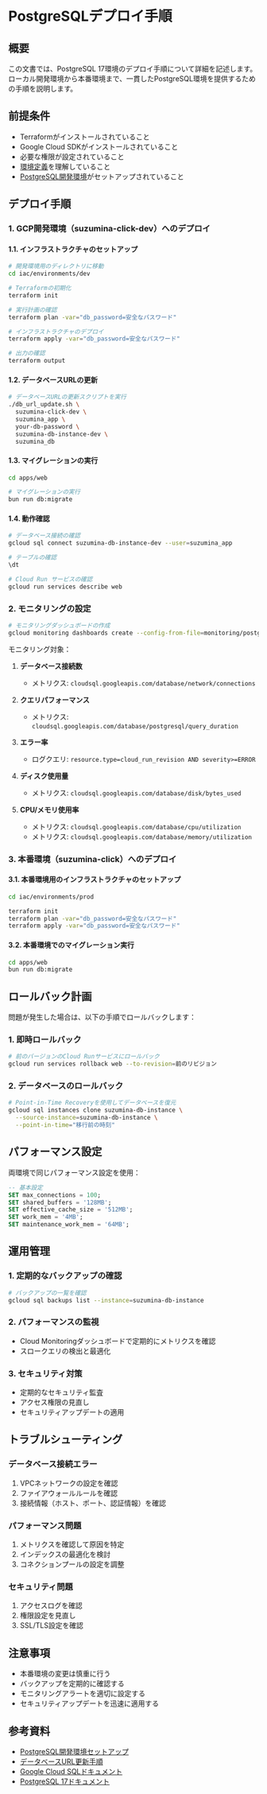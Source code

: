 # PostgreSQLデプロイ手順

## 概要

この文書では、PostgreSQL 17環境のデプロイ手順について詳細を記述します。ローカル開発環境から本番環境まで、一貫したPostgreSQL環境を提供するための手順を説明します。

## 前提条件

- Terraformがインストールされていること
- Google Cloud SDKがインストールされていること
- 必要な権限が設定されていること
- [環境定義](../ENVIRONMENTS.md)を理解していること
- [PostgreSQL開発環境](./POSTGRESQL_DEVELOPMENT_SETUP.md)がセットアップされていること

## デプロイ手順

### 1. GCP開発環境（suzumina-click-dev）へのデプロイ

#### 1.1. インフラストラクチャのセットアップ

```bash
# 開発環境用のディレクトリに移動
cd iac/environments/dev

# Terraformの初期化
terraform init

# 実行計画の確認
terraform plan -var="db_password=安全なパスワード"

# インフラストラクチャのデプロイ
terraform apply -var="db_password=安全なパスワード"

# 出力の確認
terraform output
```

#### 1.2. データベースURLの更新

```bash
# データベースURLの更新スクリプトを実行
./db_url_update.sh \
  suzumina-click-dev \
  suzumina_app \
  your-db-password \
  suzumina-db-instance-dev \
  suzumina_db
```

#### 1.3. マイグレーションの実行

```bash
cd apps/web

# マイグレーションの実行
bun run db:migrate
```

#### 1.4. 動作確認

```bash
# データベース接続の確認
gcloud sql connect suzumina-db-instance-dev --user=suzumina_app

# テーブルの確認
\dt

# Cloud Run サービスの確認
gcloud run services describe web
```

### 2. モニタリングの設定

```bash
# モニタリングダッシュボードの作成
gcloud monitoring dashboards create --config-from-file=monitoring/postgresql_dashboard.json
```

モニタリング対象：

1. **データベース接続数**
   - メトリクス: `cloudsql.googleapis.com/database/network/connections`

2. **クエリパフォーマンス**
   - メトリクス: `cloudsql.googleapis.com/database/postgresql/query_duration`

3. **エラー率**
   - ログクエリ: `resource.type=cloud_run_revision AND severity>=ERROR`

4. **ディスク使用量**
   - メトリクス: `cloudsql.googleapis.com/database/disk/bytes_used`

5. **CPU/メモリ使用率**
   - メトリクス: `cloudsql.googleapis.com/database/cpu/utilization`
   - メトリクス: `cloudsql.googleapis.com/database/memory/utilization`

### 3. 本番環境（suzumina-click）へのデプロイ

#### 3.1. 本番環境用のインフラストラクチャのセットアップ

```bash
cd iac/environments/prod

terraform init
terraform plan -var="db_password=安全なパスワード"
terraform apply -var="db_password=安全なパスワード"
```

#### 3.2. 本番環境でのマイグレーション実行

```bash
cd apps/web
bun run db:migrate
```

## ロールバック計画

問題が発生した場合は、以下の手順でロールバックします：

### 1. 即時ロールバック

```bash
# 前のバージョンのCloud Runサービスにロールバック
gcloud run services rollback web --to-revision=前のリビジョン
```

### 2. データベースのロールバック

```bash
# Point-in-Time Recoveryを使用してデータベースを復元
gcloud sql instances clone suzumina-db-instance \
  --source-instance=suzumina-db-instance \
  --point-in-time="移行前の時刻"
```

## パフォーマンス設定

両環境で同じパフォーマンス設定を使用：

```sql
-- 基本設定
SET max_connections = 100;
SET shared_buffers = '128MB';
SET effective_cache_size = '512MB';
SET work_mem = '4MB';
SET maintenance_work_mem = '64MB';
```

## 運用管理

### 1. 定期的なバックアップの確認

```bash
# バックアップの一覧を確認
gcloud sql backups list --instance=suzumina-db-instance
```

### 2. パフォーマンスの監視

- Cloud Monitoringダッシュボードで定期的にメトリクスを確認
- スロークエリの検出と最適化

### 3. セキュリティ対策

- 定期的なセキュリティ監査
- アクセス権限の見直し
- セキュリティアップデートの適用

## トラブルシューティング

### データベース接続エラー

1. VPCネットワークの設定を確認
2. ファイアウォールルールを確認
3. 接続情報（ホスト、ポート、認証情報）を確認

### パフォーマンス問題

1. メトリクスを確認して原因を特定
2. インデックスの最適化を検討
3. コネクションプールの設定を調整

### セキュリティ問題

1. アクセスログを確認
2. 権限設定を見直し
3. SSL/TLS設定を確認

## 注意事項

- 本番環境の変更は慎重に行う
- バックアップを定期的に確認する
- モニタリングアラートを適切に設定する
- セキュリティアップデートを迅速に適用する

## 参考資料

- [PostgreSQL開発環境セットアップ](./POSTGRESQL_DEVELOPMENT_SETUP.md)
- [データベースURL更新手順](./DATABASE_URL_UPDATE.md)
- [Google Cloud SQLドキュメント](https://cloud.google.com/sql/docs)
- [PostgreSQL 17ドキュメント](https://www.postgresql.org/docs/17/)
